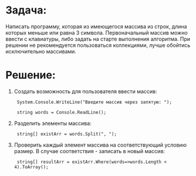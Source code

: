 # **Задача:**

Написать программу, которая из имеющегося массива из строк, длина которых меньше или равна 3 символа. Первоначальный массив можно ввести с клавиатуры, либо задать на старте выполнения алгоритма. При решении не рекомендуется пользоваться коллекциями, лучше обойтись исключительно массивами.

# **Решение:**

1) Создать возможность для пользователя ввести массив:

        System.Console.WriteLine("Введите массив через запятую: ");

        string words = Console.ReadLine();

2) Разделить элементы массива:

        string[] existArr = words.Split(", ");

3) Проверить каждый элемент массива на соответствующий условию размер. В случае соответствия - записать в новый массив:

        string[] resultArr = existArr.Where(words=>words.Length < 4).ToArray();